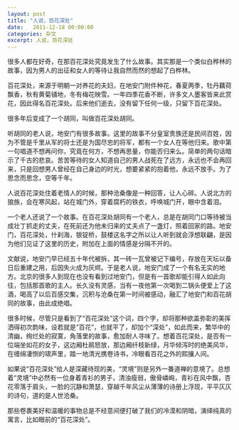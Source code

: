 ```yaml
---
layout: post
title: "人说，百花深处"
date:   2011-12-18 00:00:00
categories: 杂文
excerpt: 人说，百花深处
---
```


很多人都在好奇，在那百花深处究竟发生了什么故事。其实那是一个类似白桦林的故事，因为男人的出征和女人的等待让我自然而然的想起了白桦林。  

百花深处，来源于明朝一对养花的夫妇，在地安门附件种花，春夏两季，牡丹藕荷飘香，秋有黄菊铺地，冬有梅花映雪。一年四季花香不断，许多文人墨客皆来此赏花，因此得名百花深处。后来他们逝去，没有留下任何一级，只留下百花深处。  

很多年后变成了一个胡同，叫做百花深处胡同。  

听胡同的老人说，地安门有很多故事。这里的故事不分皇室贵族还是民间百姓，因为不管是千里从军的将士还是为国尽忠的将军，都有一个女人在等他归来。歌中第一句唱道不想再问你，究竟在何方，不想再思量，你能否归来么。简单的两句话暗示了千古的悲哀。苦苦等待的女人知道自己的男人战死在了远方，永远也不会再回来，只是回想男人曾经在自己身边的时光，想要紧紧的抱着他，永远不放手。为了思念而思念，空等千年。  

人说百花深处住着老情人的时候，那种沧桑像是一种回答，让人心碎。人说北方的狼族，会在寒风起，站在城门外，穿着腐朽的铁衣，呼唤城门开，眼中含着泪。  

一个老人还说了一个故事。在百花深处胡同有一个老人，总是在胡同门口等待被当成壮丁抓走的丈夫，在死前还为他未归来的丈夫点了一盏灯，照着回家的路。地安门，百花深处，什刹海，银锭桥，鼓楼这名字之所以让人听到就会浮想联翩，是因为他们见证了这里的历史，附加在上面的情感是分隔不开的。  

文献说，地安门早已经五十年代被拆，其一砖一瓦曾被记下编号，存放在天坛以备日后重建之用，后因失火成为灰烬。于是老人说，地安门成了一个有名无实的地方。北京的很多人到现在也没有看到过地安门，但是有一首歌却能引得人如此向往，包括那首歌的主人。长久没有灵感，当有一夜他第一次喝到二锅头便爱上了这酒，喝高了以后百感交集，沉积与沧桑在第一时间被感动，融汇了地安门和百花胡同的故事，由此成绝唱。  

很多时候，尽管只是看到了“百花深处”这个词，四个字，却将那种欲盖弥彰的美挥洒得初次韵味，设若就是“百花”，也就平了，却加个“深处”，如此而来，繁华中的清幽，绚烂处的寂寞，角落里的故事，愈加耐人寻味了。想着百花深处，是否有一位端坐如花的女子，这边厢杜鹃怒放，那边厢纤枝新绿，月华倾泻时的绝美风华，在缠绵凄恻的啸声里，踏一地清光携卷诗书，冷眼看百花之外的熙攘人间。  

如果说“百花深处”给人是深藏待现的美，“灵境”则是另外一番道禅的意境了。总想着“灵境”中必然有一位身着青衫的男子，清浊瘦弱，傲骨嶙峋，青衫在风中飘，杏花零落于肩头，一脸的沉静和萧瑟，穿越千年风尘从薄薄的诗册上浮现，平平仄仄的诗句，道的是人世沧桑。  

那些卷裹美好和温暖的事物总是不经意间便打破了我们的冷漠和阴暗，演绎纯真的寓言，比如眼前的“百花深处”。